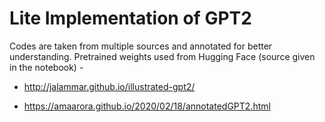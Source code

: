 # Lite Implementation of GPT2

Codes are taken from multiple sources and annotated for better understanding. Pretrained weights used from Hugging Face (source given in the notebook) - 

- http://jalammar.github.io/illustrated-gpt2/

- https://amaarora.github.io/2020/02/18/annotatedGPT2.html
